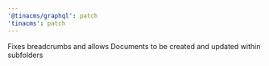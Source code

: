 ```yaml
---
'@tinacms/graphql': patch
'tinacms': patch
---
```


Fixes breadcrumbs and allows Documents to be created and updated within subfolders
